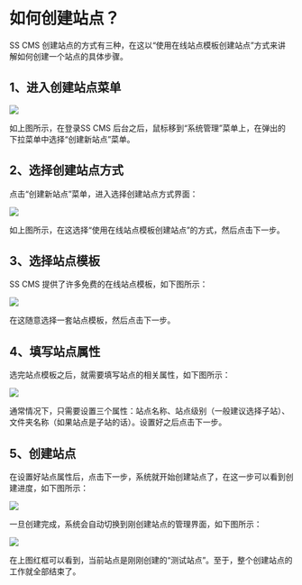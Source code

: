# 如何创建站点？

SS CMS 创建站点的方式有三种，在这以“使用在线站点模板创建站点”方式来讲解如何创建一个站点的具体步骤。

## 1、进入创建站点菜单

![](/assets/246.jpg)

如上图所示，在登录SS CMS 后台之后，鼠标移到“系统管理”菜单上，在弹出的下拉菜单中选择“创建新站点”菜单。

## 2、选择创建站点方式

点击“创建新站点”菜单，进入选择创建站点方式界面：

![](/assets/247.jpg)

如上图所示，在这选择“使用在线站点模板创建站点”的方式，然后点击下一步。

## 3、选择站点模板

SS CMS 提供了许多免费的在线站点模板，如下图所示：

![](/assets/248.jpg)

在这随意选择一套站点模板，然后点击下一步。

## 4、填写站点属性

选完站点模板之后，就需要填写站点的相关属性，如下图所示：

![](/assets/249.jpg)

通常情况下，只需要设置三个属性：站点名称、站点级别（一般建议选择子站）、文件夹名称（如果站点是子站的话）。设置好之后点击下一步。

## 5、创建站点

在设置好站点属性后，点击下一步，系统就开始创建站点了，在这一步可以看到创建进度，如下图所示：

![](/assets/250.jpg)

一旦创建完成，系统会自动切换到刚创建站点的管理界面，如下图所示：

![](/assets/251.jpg)

在上图红框可以看到，当前站点是刚刚创建的“测试站点”。至于，整个创建站点的工作就全部结束了。